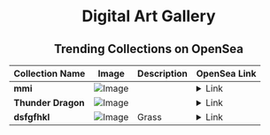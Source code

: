 <div align="center">

# Digital Art Gallery

## Trending Collections on OpenSea

| Collection Name                       | Image                                                                                     | Description                       | OpenSea Link                                                                                          |
|---------------------------------------|-------------------------------------------------------------------------------------------|-----------------------------------|--------------------------------------------------------------------------------------------------------|
| **mmi** | ![Image](https://i.seadn.io/s/raw/files/3503504a3aef9f928de510252e428985.jpg?w=500&auto=format?w=200&auto=format) |  | <details><summary>Link</summary>[mmi](https://opensea.io/collection/mmi-7)</details> |
| **Thunder Dragon** | ![Image](https://i.seadn.io/s/raw/files/f09020da8375c8cefe60696674ebaffd.png?w=500&auto=format?w=200&auto=format) |  | <details><summary>Link</summary>[Thunder Dragon](https://opensea.io/collection/thunder-dragon-1)</details> |
| **dsfgfhkl** | ![Image](https://i.seadn.io/s/raw/files/026be871ded4529a55b5f5476d3540cc.jpg?w=500&auto=format?w=200&auto=format) | Grass | <details><summary>Link</summary>[dsfgfhkl](https://opensea.io/collection/dsfgfhkl)</details> |

</div>